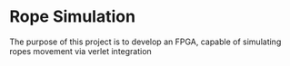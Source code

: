# Rope Simulation

The purpose of this project is to develop an FPGA, capable of simulating ropes movement via verlet integration
